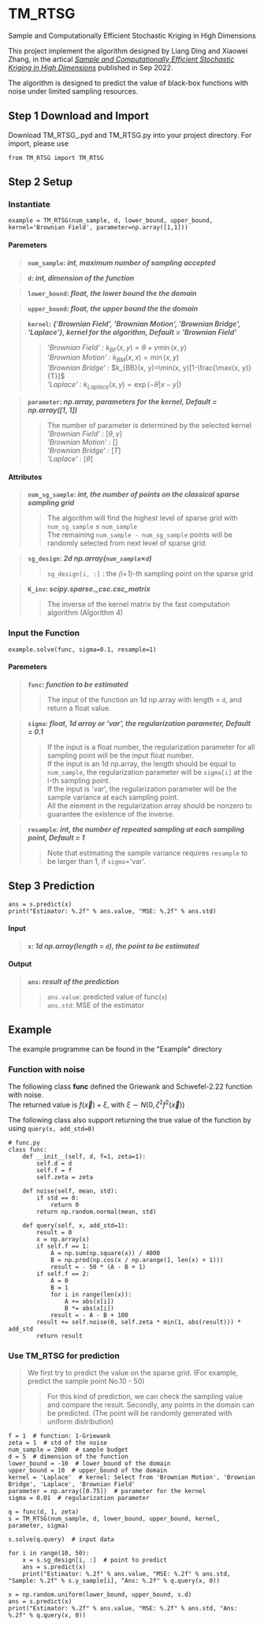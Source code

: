 # TM_RTSG
Sample and Computationally Efficient Stochastic Kriging in High Dimensions


This project implement the algorithm designed by Liang Ding and Xiaowei Zhang, in the artical [*Sample and Computationally Efficient Stochastic Kriging in High Dimensions*](https://doi.org/10.1287/opre.2022.2367) published in Sep 2022.

The algorithm is designed to predict the value of black-box functions with noise under limited sampling resources.

## Step 1 Download and Import
Download TM_RTSG_.pyd and TM_RTSG.py into your project directory. For import, please use 
```
from TM_RTSG import TM_RTSG
```
## Step 2 Setup
### Instantiate
```
example = TM_RTSG(num_sample, d, lower_bound, upper_bound, kernel='Brownian Field', parameter=np.array([1,1]))
```
#### Paremeters
>__`num_sample`: *int, maximum number of sampling accepted*__

>__`d`: *int, dimension of the function*__

>__`lower_bound`: *float, the lower bound the the domain*__

>__`upper_bound`: *float, the upper bound the the domain*__

>__`kernel`: *{'Brownian Field', 'Brownian Motion', 'Brownian Bridge', 'Laplace'}, kernel for the algorithm, Default = 'Brownian Field'*__
>>*'Brownian Field' :* $k_{BF}(x, y)=\theta+\gamma \min(x, y)$<br>
>>*'Brownian Motion' :* $k_{BM}(x, x)=\min(x, y)$ <br>
>>*'Brownian Bridge' :* $k_{BB}(x, y)=\min(x, y)[1-\frac{\max(x, y)}{T}]$ <br>
>>*'Laplace' :* $k_{Laplace}(x, y)=\exp(-\theta|x-y|)$<br>

>__`parameter`: *np.array, parameters for the kernel, Default = np.array([1, 1])*__
>>The number of parameter is determined by the selected kernel <br>
>>*'Brownian Field' :* $[\theta,  \gamma]$<br>
>>*'Brownian Motion' :* $[]$ <br>
>>*'Brownian Bridge' :* $[T]$ <br>
>>*'Laplace' :* $[\theta]$<br>

#### Attributes
>__`num_sg_sample`: *int, the number of points on the classical sparse sampling grid*__ <br>
>> The algorithm will find the highest level of sparse grid with `num_sg_sample` $\leq$ `num_sample` <br>
>> The remaining `num_sample - num_sg_sample` points will be randomly selected from next level of sparse grid.

>__`sg_design`: *2d np.array(`num_sample`*$\times$*`d`)*__ <br>
>>`sg_design[i, :]` : the *(i+1)*-th sampling point on the sparse grid

>__`K_inv`: *scipy.sparse._csc.csc_matrix*__ <br>
>>The inverse of the kernel matrix by the fast computation algorithm (Algorithm 4)


### Input the Function
```
example.solve(func, sigma=0.1, resample=1)
```
#### Paremeters
> __`func`: *function to be estimated*__ <br>
>> The input of the function an 1d np.array with length = `d`, and return a float value.

> __`sigma`: *float, 1d array or 'var', the regularization parameter, Default = 0.1*__ <br>
>> If the input is a float number, the regularization parameter for all sampling point will be the input float number. <br>
>> If the input is an 1d np.array, the length should be equal to `num_sample`, the regularization parameter will be `sigma[i]` at the i-th sampling point. <br>
>> If the input is 'var', the regularization parameter will be the sample variance at each sampling point. <br>
>> All the element in the regularization array should be nonzero to guarantee the existence of the inverse. <br>

> __`resample`: *int, the number of repeated sampling at each sampling point, Default = 1*__ <br>
>> Note that estimating the sample variance requires `resample` to be larger than 1, if `sigma`='var'.
## Step 3 Prediction
```
ans = s.predict(x)
print("Estimator: %.2f" % ans.value, "MSE: %.2f" % ans.std)
```
#### Input
> __`x`: *1d np.array(length = `d`), the point to be estimated*__ <br>
#### Output
> __`ans`: *result of the prediction*__ <br>
>> `ans.value`: predicted value of func(`x`) <br>
>> `ans.std`: MSE of the estimator <br>

## Example
The example programme can be found in the "Example" directory
### Function with noise
The following class __func__ defined the Griewank and Schwefel-2.22 function with noise. <br>
The returned value is $f(\vec{x}) + \xi$, with $\xi \sim N(0, \zeta^{2}f^{2}(\vec{x}))$ <br>

The following class also support returning the true value of the function by using `query(x, add_std=0)`
```
# func.py
class func:
    def __init__(self, d, f=1, zeta=1):
        self.d = d
        self.f = f
        self.zeta = zeta

    def noise(self, mean, std):
        if std == 0:
            return 0
        return np.random.normal(mean, std)

    def query(self, x, add_std=1):
        result = 0
        x = np.array(x)
        if self.f == 1:
            A = np.sum(np.square(x)) / 4000
            B = np.prod(np.cos(x / np.arange(1, len(x) + 1)))
            result = - 50 * (A - B + 1)
        if self.f == 2:
            A = 0
            B = 1
            for i in range(len(x)):
                A += abs(x[i])
                B *= abs(x[i])
            result = - A - B + 100
        result += self.noise(0, self.zeta * min(1, abs(result))) * add_std
        return result
```
### Use TM_RTSG for prediction
> We first try to predict the value on the sparse grid. (For example, predict the sample point No.10 - 50)
>> For this kind of prediction, we can check the sampling value and compare the result.
> Secondly, any points in the domain can be predicted. (The point will be randomly generated with uniform distribution)
```
f = 1  # function: 1-Griewank
zeta = 1  # std of the noise
num_sample = 2000  # sample budget
d = 5  # dimension of the function
lower_bound = -10  # lower_bound of the domain
upper_bound = 10  # upper_bound of the domain
kernel = 'Laplace'  # kernel: Select from 'Brownian Motion', 'Brownian Bridge', 'Laplace', 'Brownian Field'
parameter = np.array([0.75])  # parameter for the kernel
sigma = 0.01  # regularization parameter

q = func(d, 1, zeta)
s = TM_RTSG(num_sample, d, lower_bound, upper_bound, kernel, parameter, sigma)

s.solve(q.query)  # input data

for i in range(10, 50): 
    x = s.sg_design[i, :]  # point to predict
    ans = s.predict(x)
    print("Estimator: %.2f" % ans.value, "MSE: %.2f" % ans.std, "Sample: %.2f" % s.y_sample[i], "Ans: %.2f" % q.query(x, 0))

x = np.random.uniform(lower_bound, upper_bound, s.d)
ans = s.predict(x)
print("Estimator: %.2f" % ans.value, "MSE: %.2f" % ans.std, "Ans: %.2f" % q.query(x, 0))

```




